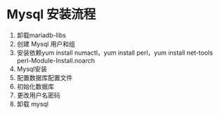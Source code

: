 # Mysql 安装流程
1. 卸载mariadb-libs
2. 创建 Mysql 用户和组
3. 安装依赖yum install numactl，yum install perl，yum install net-tools perl-Module-Install.noarch
4. Mysql安装
5. 配置数据库配置文件
6. 初始化数据库
7. 更改用户名密码
8. 卸载 mysql